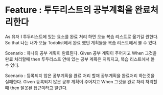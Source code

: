 # Feature : 투두리스트의 공부계획을 완료처리한다

As 유저
I 투두리스트에 있는 요소를 완료 처리 하면 오늘 복습 리스트로 옮기길 원한다.
So that 나는 내가 오늘 Todolist에서 완료 했던 계획들을 복습 리스트에서 볼 수 있다.

Scenario : 하나의 공부 계획이 완료된다.
    Given 공부 계획이 주어지고
    When 그것을 완료 처리할때
    then 투두리스트 안에 있는 공부 계획은 지워지고, 복습 리스트에서 볼 수 있다.

Scenario : 등록되지 않은 공부계획을 완료 처리 할때 공부계획을 완료처리 하는것을 실패한다.
    Given 등록되지 않은 공부 계획이 주어지고
    When 그것을 완료 처리 처리할때
    then 잘못된 접근이라고 알린다.
